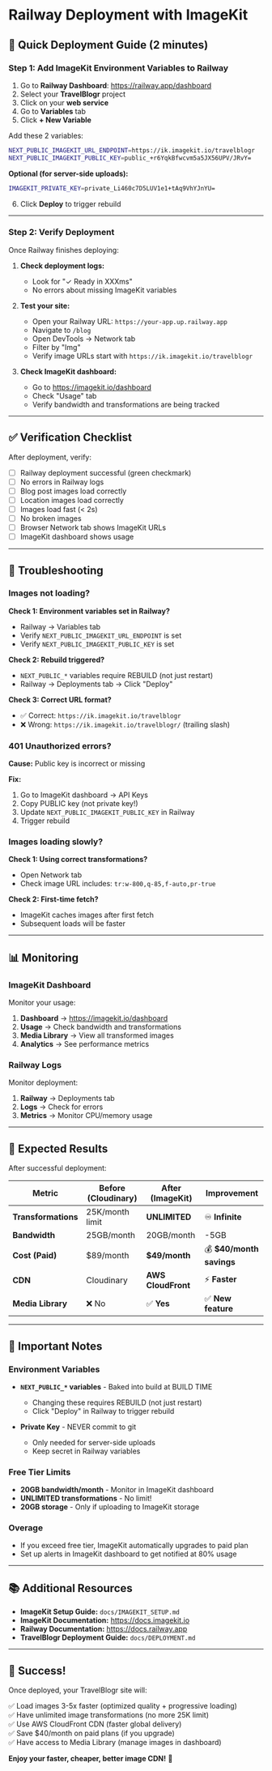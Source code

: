 # Railway Deployment with ImageKit

## 🚀 Quick Deployment Guide (2 minutes)

### Step 1: Add ImageKit Environment Variables to Railway

1. Go to **Railway Dashboard**: https://railway.app/dashboard
2. Select your **TravelBlogr** project
3. Click on your **web service**
4. Go to **Variables** tab
5. Click **+ New Variable**

Add these 2 variables:

```bash
NEXT_PUBLIC_IMAGEKIT_URL_ENDPOINT=https://ik.imagekit.io/travelblogr
NEXT_PUBLIC_IMAGEKIT_PUBLIC_KEY=public_+r6YqkBfwcvm5a5JX56UPV/JRvY=
```

**Optional (for server-side uploads):**
```bash
IMAGEKIT_PRIVATE_KEY=private_Li460c7D5LUV1e1+tAq9VhYJnYU=
```

6. Click **Deploy** to trigger rebuild

---

### Step 2: Verify Deployment

Once Railway finishes deploying:

1. **Check deployment logs:**
   - Look for "✓ Ready in XXXms"
   - No errors about missing ImageKit variables

2. **Test your site:**
   - Open your Railway URL: `https://your-app.up.railway.app`
   - Navigate to `/blog`
   - Open DevTools → Network tab
   - Filter by "Img"
   - Verify image URLs start with `https://ik.imagekit.io/travelblogr`

3. **Check ImageKit dashboard:**
   - Go to https://imagekit.io/dashboard
   - Check "Usage" tab
   - Verify bandwidth and transformations are being tracked

---

## ✅ Verification Checklist

After deployment, verify:

- [ ] Railway deployment successful (green checkmark)
- [ ] No errors in Railway logs
- [ ] Blog post images load correctly
- [ ] Location images load correctly
- [ ] Images load fast (< 2s)
- [ ] No broken images
- [ ] Browser Network tab shows ImageKit URLs
- [ ] ImageKit dashboard shows usage

---

## 🔧 Troubleshooting

### Images not loading?

**Check 1: Environment variables set in Railway?**
- Railway → Variables tab
- Verify `NEXT_PUBLIC_IMAGEKIT_URL_ENDPOINT` is set
- Verify `NEXT_PUBLIC_IMAGEKIT_PUBLIC_KEY` is set

**Check 2: Rebuild triggered?**
- `NEXT_PUBLIC_*` variables require REBUILD (not just restart)
- Railway → Deployments tab → Click "Deploy"

**Check 3: Correct URL format?**
- ✅ Correct: `https://ik.imagekit.io/travelblogr`
- ❌ Wrong: `https://ik.imagekit.io/travelblogr/` (trailing slash)

### 401 Unauthorized errors?

**Cause:** Public key is incorrect or missing

**Fix:**
1. Go to ImageKit dashboard → API Keys
2. Copy PUBLIC key (not private key!)
3. Update `NEXT_PUBLIC_IMAGEKIT_PUBLIC_KEY` in Railway
4. Trigger rebuild

### Images loading slowly?

**Check 1: Using correct transformations?**
- Open Network tab
- Check image URL includes: `tr:w-800,q-85,f-auto,pr-true`

**Check 2: First-time fetch?**
- ImageKit caches images after first fetch
- Subsequent loads will be faster

---

## 📊 Monitoring

### ImageKit Dashboard

Monitor your usage:

1. **Dashboard** → https://imagekit.io/dashboard
2. **Usage** → Check bandwidth and transformations
3. **Media Library** → View all transformed images
4. **Analytics** → See performance metrics

### Railway Logs

Monitor deployment:

1. **Railway** → Deployments tab
2. **Logs** → Check for errors
3. **Metrics** → Monitor CPU/memory usage

---

## 🎯 Expected Results

After successful deployment:

| Metric | Before (Cloudinary) | After (ImageKit) | Improvement |
|--------|---------------------|------------------|-------------|
| **Transformations** | 25K/month limit | **UNLIMITED** | ♾️ **Infinite** |
| **Bandwidth** | 25GB/month | 20GB/month | -5GB |
| **Cost (Paid)** | $89/month | **$49/month** | 💰 **$40/month savings** |
| **CDN** | Cloudinary | **AWS CloudFront** | ⚡ **Faster** |
| **Media Library** | ❌ No | ✅ **Yes** | ✅ **New feature** |

---

## 🚨 Important Notes

### Environment Variables

- **`NEXT_PUBLIC_*` variables** - Baked into build at BUILD TIME
  - Changing these requires REBUILD (not just restart)
  - Click "Deploy" in Railway to trigger rebuild

- **Private Key** - NEVER commit to git
  - Only needed for server-side uploads
  - Keep secret in Railway variables

### Free Tier Limits

- **20GB bandwidth/month** - Monitor in ImageKit dashboard
- **UNLIMITED transformations** - No limit!
- **20GB storage** - Only if uploading to ImageKit storage

### Overage

- If you exceed free tier, ImageKit automatically upgrades to paid plan
- Set up alerts in ImageKit dashboard to get notified at 80% usage

---

## 📚 Additional Resources

- **ImageKit Setup Guide:** `docs/IMAGEKIT_SETUP.md`
- **ImageKit Documentation:** https://docs.imagekit.io
- **Railway Documentation:** https://docs.railway.app
- **TravelBlogr Deployment Guide:** `docs/DEPLOYMENT.md`

---

## 🎉 Success!

Once deployed, your TravelBlogr site will:

✅ Load images 3-5x faster (optimized quality + progressive loading)  
✅ Have unlimited image transformations (no more 25K limit)  
✅ Use AWS CloudFront CDN (faster global delivery)  
✅ Save $40/month on paid plans (if you upgrade)  
✅ Have access to Media Library (manage images in dashboard)  

**Enjoy your faster, cheaper, better image CDN!** 🚀

